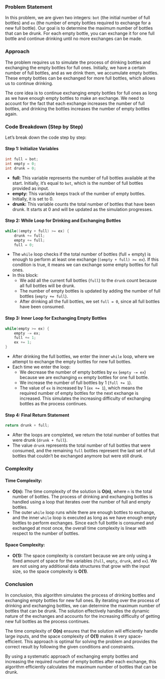### Problem Statement

In this problem, we are given two integers: `bot` (the initial number of full bottles) and `ex` (the number of empty bottles required to exchange for a new full bottle). Our goal is to determine the maximum number of bottles that can be drunk. For each empty bottle, you can exchange it for one full bottle and continue drinking until no more exchanges can be made. 

### Approach

The problem requires us to simulate the process of drinking bottles and exchanging the empty bottles for full ones. Initially, we have a certain number of full bottles, and as we drink them, we accumulate empty bottles. These empty bottles can be exchanged for more full bottles, which allows us to continue drinking.

The core idea is to continue exchanging empty bottles for full ones as long as we have enough empty bottles to make an exchange. We need to account for the fact that each exchange increases the number of full bottles, and drinking the bottles increases the number of empty bottles again.

### Code Breakdown (Step by Step)

Let’s break down the code step by step:

#### Step 1: Initialize Variables

```cpp
int full = bot;
int empty = 0;
int drunk = 0;
```

- **full:** This variable represents the number of full bottles available at the start. Initially, it’s equal to `bot`, which is the number of full bottles provided as input.
- **empty:** This variable keeps track of the number of empty bottles. Initially, it is set to 0.
- **drunk:** This variable counts the total number of bottles that have been drunk. It starts at 0 and will be updated as the simulation progresses.

#### Step 2: While Loop for Drinking and Exchanging Bottles

```cpp
while((empty + full) >= ex) {
    drunk += full;
    empty += full;
    full = 0;
```

- The `while` loop checks if the total number of bottles (full + empty) is enough to perform at least one exchange (`(empty + full) >= ex`). If this condition is true, it means we can exchange some empty bottles for full ones.
- In this block:
  - We add all the current full bottles (`full`) to the `drunk` count because all full bottles will be drunk.
  - The number of empty bottles is updated by adding the number of full bottles (`empty += full`).
  - After drinking all the full bottles, we set `full = 0`, since all full bottles have been consumed.

#### Step 3: Inner Loop for Exchanging Empty Bottles

```cpp
while(empty >= ex) {
    empty -= ex;
    full += 1;
    ex += 1;
}
```

- After drinking the full bottles, we enter the inner `while` loop, where we attempt to exchange the empty bottles for new full bottles.
- Each time we enter the loop:
  - We decrease the number of empty bottles by `ex` (`empty -= ex`) because we are exchanging `ex` empty bottles for one full bottle.
  - We increase the number of full bottles by 1 (`full += 1`).
  - The value of `ex` is increased by 1 (`ex += 1`), which means the required number of empty bottles for the next exchange is increased. This simulates the increasing difficulty of exchanging bottles as the process continues.

#### Step 4: Final Return Statement

```cpp
return drunk + full;
```

- After the loops are completed, we return the total number of bottles that were drunk (`drunk + full`).
- The value `drunk` represents the total number of full bottles that were consumed, and the remaining `full` bottles represent the last set of full bottles that couldn’t be exchanged anymore but were still drunk.

### Complexity

#### Time Complexity:
- **O(n):** The time complexity of the solution is **O(n)**, where `n` is the total number of bottles. The process of drinking and exchanging bottles is handled using a loop that iterates over the number of full and empty bottles.
- The outer `while` loop runs while there are enough bottles to exchange, and the inner `while` loop is executed as long as we have enough empty bottles to perform exchanges. Since each full bottle is consumed and exchanged at most once, the overall time complexity is linear with respect to the number of bottles.

#### Space Complexity:
- **O(1):** The space complexity is constant because we are only using a fixed amount of space for the variables (`full`, `empty`, `drunk`, and `ex`). We are not using any additional data structures that grow with the input size, so the space complexity is **O(1)**.

### Conclusion

In conclusion, this algorithm simulates the process of drinking bottles and exchanging empty bottles for new full ones. By iterating over the process of drinking and exchanging bottles, we can determine the maximum number of bottles that can be drunk. The solution effectively handles the dynamic nature of the exchanges and accounts for the increasing difficulty of getting new full bottles as the process continues.

The time complexity of **O(n)** ensures that the solution will efficiently handle large inputs, and the space complexity of **O(1)** makes it very space-efficient. This approach is optimal for solving the problem and provides the correct result by following the given conditions and constraints.

By using a systematic approach of exchanging empty bottles and increasing the required number of empty bottles after each exchange, this algorithm efficiently calculates the maximum number of bottles that can be drunk.